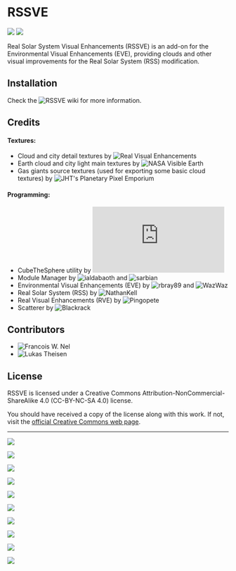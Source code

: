# RSSVE

![][RSSVE:shield-version]
![][RSSVE:shield-license]

Real Solar System Visual Enhancements (RSSVE) is an add-on for the Environmental Visual Enhancements (EVE), providing clouds and other visual improvements for the Real Solar System (RSS) modification.

## Installation

Check the ![RSSVE wiki][RSSVE:wiki-link] for more information.

## Credits

#### Textures:

  * Cloud and city detail textures by ![Real Visual Enhancements][RSSVE:RVE-link]
  * Earth cloud and city light main textures by ![NASA Visible Earth][RSSVE:NASA-VE-link]
  * Gas giants source textures (used for exporting some basic cloud textures) by ![JHT's Planetary Pixel Emporium][RSSVE:PPE-link]

#### Programming:

  * CubeTheSphere utility by ![Unreal Realm Of Concepts][RSSVE:CubeTheSphere-link]
  * Module Manager by ![ialdabaoth][RSSVE:MM-link-ialdabaoth] and ![sarbian][RSSVE:MM-link-sarbian]
  * Environmental Visual Enhancements (EVE) by ![rbray89][RSSVE:EVE-link-rbray] and ![WazWaz][RSSVE:EVE-link-waz]
  * Real Solar System (RSS) by ![NathanKell][RSSVE:RSS-link]
  * Real Visual Enhancements (RVE) by ![Pingopete][RSSVE:RVE-link]
  * Scatterer by ![Blackrack][RSSVE:Scatterer-link]

## Contributors

  * ![Francois W. Nel][RSSVE:contributor-francois]
  * ![Lukas Theisen][RSSVE:contributor-theysen]

## License

RSSVE is licensed under a Creative Commons Attribution-NonCommercial-ShareAlike 4.0 (CC-BY-NC-SA 4.0) license.

You should have received a copy of the license along with this work. If not, visit the [official Creative Commons web page][RSSVE:cc-license-link].

--------------------------------------------------

![][RSSVE:Venus]

![][RSSVE:Earth]

![][RSSVE:Mars]

![][RSSVE:Jupiter]

![][RSSVE:Saturn]

![][RSSVE:Titan]

![][RSSVE:Uranus]

![][RSSVE:Neptune]

![][RSSVE:Triton]

![][RSSVE:Pluto]

[RSSVE:shield-version]:  https://img.shields.io/badge/KSP%20Version-1.2.2.1622-red.svg
[RSSVE:shield-license]:  https://img.shields.io/badge/License-CC--BY--NC--SA%204.0-green.svg
[RSSVE:cc-license-link]: https://creativecommons.org/licenses/by-nc-sa/4.0/

[RSSVE:CubeTheSphere-link]: http://realmofconcepts.com/unreal/CubeTheSphere.html
[RSSVE:EVE-link-rbray]:     https://github.com/rbray89
[RSSVE:EVE-link-waz]:       https://github.com/WazWaz
[RSSVE:MM-link-ialdabaoth]: https://github.com/Ialdabaoth
[RSSVE:MM-link-sarbian]:    https://github.com/sarbian/ModuleManager
[RSSVE:NASA-VE-link]:       http://visibleearth.nasa.gov
[RSSVE:PPE-link]:           http://planetpixelemporium.com/
[RSSVE:RSS-link]:           https://github.com/KSP-RO/RealSolarSystem
[RSSVE:RVE-link]:           https://github.com/Pingopete
[RSSVE:Scatterer-link]:     https://github.com/LGhassen

[RSSVE:contributor-francois]: https://github.com/francoiswnel
[RSSVE:contributor-theysen]:  https://github.com/Theysen

[RSSVE:wiki-link]: https://github.com/PhineasFreak/RSSVE/wiki

[RSSVE:Venus]:   https://raw.githubusercontent.com/PhineasFreak/PicBin/master/PicBin/RSSVE_git/RSSVE_thumbnail_venus.png
[RSSVE:Earth]:   https://raw.githubusercontent.com/PhineasFreak/PicBin/master/PicBin/RSSVE_git/RSSVE_thumbnail_earth.png
[RSSVE:Mars]:    https://raw.githubusercontent.com/PhineasFreak/PicBin/master/PicBin/RSSVE_git/RSSVE_thumbnail_mars.png
[RSSVE:Jupiter]: https://raw.githubusercontent.com/PhineasFreak/PicBin/master/PicBin/RSSVE_git/RSSVE_thumbnail_jupiter.png
[RSSVE:Saturn]:  https://raw.githubusercontent.com/PhineasFreak/PicBin/master/PicBin/RSSVE_git/RSSVE_thumbnail_saturn.png
[RSSVE:Titan]:   https://raw.githubusercontent.com/PhineasFreak/PicBin/master/PicBin/RSSVE_git/RSSVE_thumbnail_titan.png
[RSSVE:Uranus]:  https://raw.githubusercontent.com/PhineasFreak/PicBin/master/PicBin/RSSVE_git/RSSVE_thumbnail_uranus.png
[RSSVE:Neptune]: https://raw.githubusercontent.com/PhineasFreak/PicBin/master/PicBin/RSSVE_git/RSSVE_thumbnail_neptune.png
[RSSVE:Triton]:  https://raw.githubusercontent.com/PhineasFreak/PicBin/master/PicBin/RSSVE_git/RSSVE_thumbnail_triton.png
[RSSVE:Pluto]:   https://raw.githubusercontent.com/PhineasFreak/PicBin/master/PicBin/RSSVE_git/RSSVE_thumbnail_pluto.png
